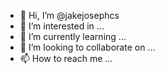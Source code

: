 - 👋 Hi, I’m @jakejosephcs
- 👀 I’m interested in ...
- 🌱 I’m currently learning ...
- 💞️ I’m looking to collaborate on ...
- 📫 How to reach me ...

<!---
jakejosephcs/jakejosephcs is a ✨ special ✨ repository because its `README.md` (this file) appears on your GitHub profile.
You can click the Preview link to take a look at your changes.
--->
